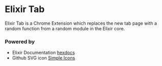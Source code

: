 Elixir Tab
=======

Elixir Tab is a Chrome Extension which replaces the new tab page with a random function from a random module in the Elixir core.

### Powered by
- Elixir Documentation [hexdocs](https://hexdocs.pm/)
- Github SVG icon [Simple Icons](https://simpleicons.org/)
